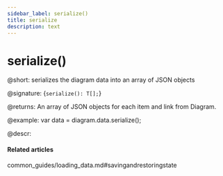 ```yaml
---
sidebar_label: serialize()
title: serialize
description: text
---
```


# serialize()

@short: serializes the diagram data into an array of JSON objects

@signature: {`serialize(): T[];`}

@returns:
An array of JSON objects for each item and link from Diagram.

@example:
var data = diagram.data.serialize();

@descr:

#### Related articles

common_guides/loading_data.md#savingandrestoringstate
